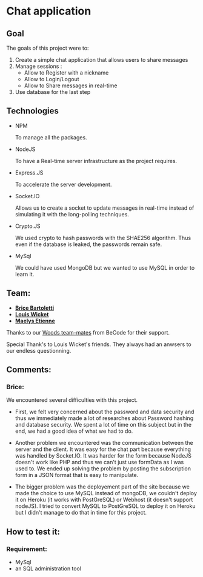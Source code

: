 # Chat application


## Goal

The goals of this project were to:

1. Create a simple chat application that allows users to share messages
2. Manage sessions :
    - Allow to Register with a nickname
    - Allow to Login/Logout
    - Allow to Share messages in real-time
3. Use database for the last step

## Technologies

- NPM

    To manage all the packages.

- NodeJS

    To have a Real-time server infrastructure as the project requires.

- Express.JS

    To accelerate the server development.

- Socket.IO

    Allows us to create a socket to update messages in real-time instead of simulating it with the long-polling techniques.

- Crypto.JS

    We used crypto to hash passwords with the SHAE256 algorithm.
    Thus even if the database is leaked, the passwords remain safe.

- MySql

    We could have used MongoDB but we wanted to use MySQL in order to learn it.

## Team:

- [**Brice Bartoletti**](https://github.com/Levizar)
- [**Louis Wicket**](https://github.com/512LouisWicket)
- [**Maelys Etienne**](https://github.com/Mae26)


Thanks to our [Woods team-mates](https://github.com/orgs/becodeorg/teams/crl-woods-2-15) from BeCode for their support.

Special Thank's to Louis Wicket's friends. They always had an anwsers to our endless questionning.

## Comments:

### Brice:

We encountered several difficulties with this project.

- First, we felt very concerned about the password and data security and thus we immediately made a lot of researches about Password hashing and database security. We spent a lot of time on this subject but in the end, we had a good idea of what we had to do.

- Another problem we encountered was the communication between the server and the client. It was easy for the chat part because everything was handled by Socket.IO. It was harder for the form because NodeJS doesn't work like PHP and thus we can't just use formData as I was used to. We ended up solving the problem by posting the subscription form in a JSON format that is easy to manipulate.

- The bigger problem was the deployement part of the site because we made the choice to use MySQL instead of mongoDB, we couldn't deploy it on Heroku (it works with PostGreSQL) or Webhost (it doesn't support nodeJS). I tried to convert MySQL to PostGreSQL to deploy it on Heroku but I didn't manage to do that in time for this project.

## How to test it:

### Requirement:

- MySql
- an SQL administration tool